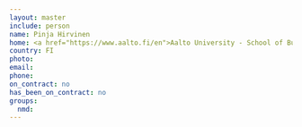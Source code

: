 ```yaml
---
layout: master
include: person
name: Pinja Hirvinen
home: <a href="https://www.aalto.fi/en">Aalto University - School of Business</a>
country: FI
photo: 
email:
phone:
on_contract: no
has_been_on_contract: no
groups:
  nmd: 
---
```

